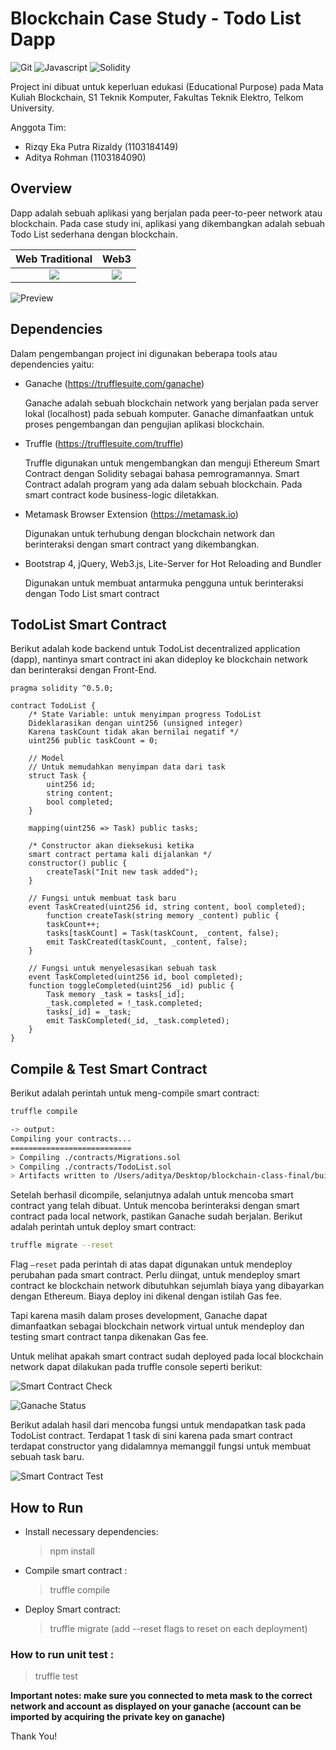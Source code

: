 
# Blockchain Case Study - Todo List Dapp

<p>
  <img alt="Git" src="https://img.shields.io/badge/Git-F05033?logo=git&logoColor=white" />
  <img alt="Javascript" src="https://img.shields.io/badge/Javascript-F7DF1E?logo=javascript&logoColor=black" />
  <img alt="Solidity" src="https://img.shields.io/badge/Solidity-FFFFFF?logo=solidity&logoColor=black" />
</p>

Project ini dibuat untuk keperluan edukasi (Educational Purpose) pada Mata Kuliah Blockchain, S1 Teknik Komputer, Fakultas Teknik Elektro, Telkom University.

Anggota Tim:

- Rizqy Eka Putra Rizaldy (1103184149)
- Aditya Rohman (1103184090)


## Overview

Dapp adalah sebuah aplikasi yang berjalan pada peer-to-peer network atau blockchain. Pada case study ini, aplikasi yang dikembangkan adalah sebuah Todo List sederhana dengan blockchain.


| Web Traditional | Web3 |
| :---: | :---: |
| ![](https://raw.githubusercontent.com/codestronaut/blockchain-class-final/master/screenshots/web.png) | ![](https://raw.githubusercontent.com/codestronaut/blockchain-class-final/master/screenshots/web3.png) |

![Preview](https://raw.githubusercontent.com/codestronaut/blockchain-class-final/master/screenshots/dapp_preview.png)

## Dependencies

Dalam pengembangan project ini digunakan beberapa tools atau dependencies yaitu:

- Ganache (https://trufflesuite.com/ganache)
    
    Ganache adalah sebuah blockchain network yang berjalan pada server lokal (localhost) pada sebuah komputer. Ganache dimanfaatkan untuk proses pengembangan dan pengujian aplikasi blockchain.
    
- Truffle (https://trufflesuite.com/truffle)

    Truffle digunakan untuk mengembangkan dan menguji Ethereum Smart Contract dengan Solidity sebagai bahasa pemrogramannya. Smart Contract adalah program yang ada dalam sebuah blockchain. Pada smart contract kode business-logic diletakkan.

- Metamask Browser Extension (https://metamask.io)

    Digunakan untuk terhubung dengan blockchain network dan berinteraksi dengan smart contract yang dikembangkan.
    
- Bootstrap 4, jQuery, Web3.js, Lite-Server for Hot Reloading and Bundler

    Digunakan untuk membuat antarmuka pengguna untuk berinteraksi dengan Todo List smart contract

## TodoList Smart Contract

Berikut adalah kode backend untuk TodoList decentralized application (dapp), nantinya smart contract ini akan dideploy ke blockchain network dan berinteraksi dengan Front-End.

```solidity
pragma solidity ^0.5.0;

contract TodoList {
	/* State Variable: untuk menyimpan progress TodoList
	Dideklarasikan dengan uint256 (unsigned integer)
	Karena taskCount tidak akan bernilai negatif */
    uint256 public taskCount = 0;
		
	// Model
	// Untuk memudahkan menyimpan data dari task
    struct Task {
        uint256 id;
        string content;
        bool completed;
    }
		
    mapping(uint256 => Task) public tasks;
		
	/* Constructor akan dieksekusi ketika 
	smart contract pertama kali dijalankan */
    constructor() public {
        createTask("Init new task added");
    }
		
	// Fungsi untuk membuat task baru
    event TaskCreated(uint256 id, string content, bool completed);
		function createTask(string memory _content) public {
        taskCount++;
        tasks[taskCount] = Task(taskCount, _content, false);
        emit TaskCreated(taskCount, _content, false);
    }
		
	// Fungsi untuk menyelesasikan sebuah task
    event TaskCompleted(uint256 id, bool completed);
    function toggleCompleted(uint256 _id) public {
        Task memory _task = tasks[_id];
        _task.completed = !_task.completed;
        tasks[_id] = _task;
        emit TaskCompleted(_id, _task.completed);
    }
}
```

## Compile & Test Smart Contract

Berikut adalah perintah untuk meng-compile smart contract:

```bash
truffle compile

-> output:
Compiling your contracts...
===========================
> Compiling ./contracts/Migrations.sol
> Compiling ./contracts/TodoList.sol
> Artifacts written to /Users/aditya/Desktop/blockchain-class-final/build/contracts
```

Setelah berhasil dicompile, selanjutnya adalah untuk mencoba smart contract yang telah dibuat. Untuk mencoba berinteraksi dengan smart contract pada local network, pastikan Ganache sudah berjalan. Berikut adalah perintah untuk deploy smart contract:

```bash
truffle migrate --reset
```

Flag `—reset` pada perintah di atas dapat digunakan untuk mendeploy perubahan pada smart contract. Perlu diingat, untuk mendeploy smart contract ke blockchain network dibutuhkan sejumlah biaya yang dibayarkan dengan Ethereum. Biaya deploy ini dikenal dengan istilah Gas fee.

Tapi karena masih dalam proses development, Ganache dapat dimanfaatkan sebagai blockchain network virtual untuk mendeploy dan testing smart contract tanpa dikenakan Gas fee.

Untuk melihat apakah smart contract sudah deployed pada local blockchain network dapat dilakukan pada truffle console seperti berikut:

![Smart Contract Check](https://raw.githubusercontent.com/codestronaut/blockchain-class-final/master/screenshots/smart_contract_check.png)

![Ganache Status](https://raw.githubusercontent.com/codestronaut/blockchain-class-final/master/screenshots/ganache_deploy_status.png)

Berikut adalah hasil dari mencoba fungsi untuk mendapatkan task pada TodoList contract. Terdapat 1 task di sini karena pada smart contract terdapat constructor yang didalamnya memanggil fungsi untuk membuat sebuah task baru.

![Smart Contract Test](https://raw.githubusercontent.com/codestronaut/blockchain-class-final/master/screenshots/smart_contract_test.png)


## How to Run

- Install necessary dependencies:

  > npm install

- Compile smart contract :

  > truffle compile

- Deploy Smart contract:

  > truffle migrate (add --reset flags to reset on each deployment)

### How to run unit test :

> truffle test

<b>Important notes: make sure you connected to meta mask to the correct network and account as displayed on your ganache (account can be imported by acquiring the private key on ganache) </b>

Thank You!
